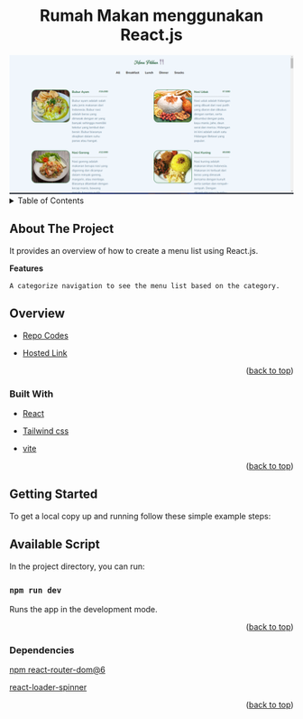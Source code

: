 <div id="top"></div>
<div align="center">
    <h1  align="center" >Rumah Makan menggunakan React.js</h1>
    <img src="./src/image.png">
</div>
<!-- TABLE OF CONTENTS -->
<details>
  <summary>Table of Contents</summary>
  <ol>
    <li>
      <a href="#about-the-project">About The Project</a>
        <ul>
            <li><a href="#overview">Overview</a></li>
            <li><a href="#built-with">Built With</a></li>
            <li><a href="#getting-started">Getting Started</a></li>
            <li><a href="#available-script">Available Script</a></li>
            <li><a href="#dependencies">Dependencies</a></li>
        </ul>
    </li>      
  </ol>
</details>


## About The Project
It provides an overview of how to create a menu list using React.js.

**Features**
```
A categorize navigation to see the menu list based on the category.
```

## Overview

* [Repo Codes](https://github.com/Omniamutanturnihilinterit/MenuMakanan)

* [Hosted Link](https://rumah-makan-bu-haji-sumarni.vercel.app/)

<p align="right">(<a href="#top">back to top</a>)</p>

### Built With

* [React](https://reactjs.org/)

* [Tailwind css](https://tailwindcss.com/)

* [vite](https://vitejs.dev/guide/#scaffolding-your-first-vite-project)


<p align="right">(<a href="#top">back to top</a>)</p>

## Getting Started
To get a local copy up and running follow these simple example steps:

## Available Script

In the project directory, you can run:

 ### `npm run dev`

Runs the app in the development mode.



<p align="right">(<a href="#top">back to top</a>)</p>

### Dependencies
[npm react-router-dom@6](https://reactrouter.com/docs/en/v6/getting-started/installation)

[react-loader-spinner ](https://www.npmjs.com/package/react-loader-spinner)

<p align="right">(<a href="#top">back to top</a>)</p>

